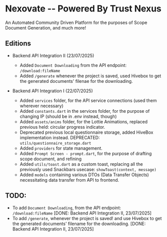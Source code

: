 # Nexovate -- Powered By Trust Nexus

An Automated Community Driven Platform for the purposes of Scope Document Generation, and much more!

## Editions

- Backend API Integration II (23/07/2025)
    - Added `Document Downloading` from the API endpoint: `/download:fileName`
    - Added `/generate` whenever the project is saved, used Hivebox to get the generated documents' filenae for the downloading.


- Backend API Integration I (22/07/2025)
    - Added `services` folder, for the API service connections (used them wherever necessary)
    - Added `constants.dart` in the services folder, for the purpose of changing IP (should be in .env instead, though)
    - Added `assets/anims` folder, for the Lottie Animations, replaced previous held: circular progress indicator.
    - Deprecated previous local questionnaire storage, added HiveBox implementation instead. DEPRECATED: `utils/questionnaire_storage.dart`
    - Added `providers` for state management.
    - Added `Prompt Screen - prompt.dart`, for the purpose of drafting scope document, and refining
    - Added `utils/toast.dart` as a custom toast, replacing all the previously used Snackbars usecase: `showToast(context, message)`
    - Added `models` containing various DTOs (Data Transfer Objects) necessitating data transfer from API to frontend.


## TODO:
- To add `Document Downloading`, from the API endpoint: `/download:fileName` [DONE: Backend API Integration II, 23/07/2025]
- To add `/generate`, whenever the project is saved! and use Hivebox to get the generated documents' filename for the downloading. [DONE: Backend API Integration II, 23/07/2025]
